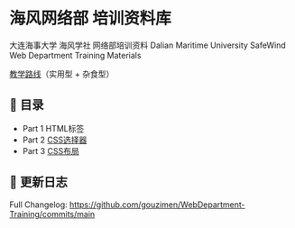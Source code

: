 # 海风网络部 培训资料库
大连海事大学 海风学社 网络部培训资料
Dalian Maritime University SafeWind Web Department Training Materials

[教学路线](学习路线.md)（实用型 + 杂食型）

## 📖 目录
- Part 1 HTML标签
- Part 2 [CSS选择器](Part2%20-%20CSS选择器/)
- Part 3 [CSS布局](Part3%20-%20CSS布局/)

## 📃 更新日志
Full Changelog: https://github.com/gouzimen/WebDepartment-Training/commits/main